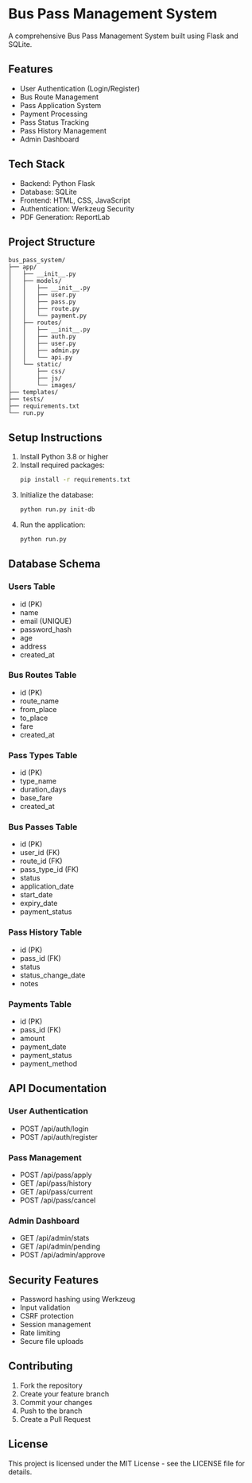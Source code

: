 # Bus Pass Management System

A comprehensive Bus Pass Management System built using Flask and SQLite.

## Features

- User Authentication (Login/Register)
- Bus Route Management
- Pass Application System
- Payment Processing
- Pass Status Tracking
- Pass History Management
- Admin Dashboard

## Tech Stack

- Backend: Python Flask
- Database: SQLite
- Frontend: HTML, CSS, JavaScript
- Authentication: Werkzeug Security
- PDF Generation: ReportLab

## Project Structure

```
bus_pass_system/
├── app/
│   ├── __init__.py
│   ├── models/
│   │   ├── __init__.py
│   │   ├── user.py
│   │   ├── pass.py
│   │   ├── route.py
│   │   └── payment.py
│   ├── routes/
│   │   ├── __init__.py
│   │   ├── auth.py
│   │   ├── user.py
│   │   ├── admin.py
│   │   └── api.py
│   └── static/
│       ├── css/
│       ├── js/
│       └── images/
├── templates/
├── tests/
├── requirements.txt
└── run.py
```

## Setup Instructions

1. Install Python 3.8 or higher
2. Install required packages:
   ```bash
   pip install -r requirements.txt
   ```
3. Initialize the database:
   ```bash
   python run.py init-db
   ```
4. Run the application:
   ```bash
   python run.py
   ```

## Database Schema

### Users Table
- id (PK)
- name
- email (UNIQUE)
- password_hash
- age
- address
- created_at

### Bus Routes Table
- id (PK)
- route_name
- from_place
- to_place
- fare
- created_at

### Pass Types Table
- id (PK)
- type_name
- duration_days
- base_fare
- created_at

### Bus Passes Table
- id (PK)
- user_id (FK)
- route_id (FK)
- pass_type_id (FK)
- status
- application_date
- start_date
- expiry_date
- payment_status

### Pass History Table
- id (PK)
- pass_id (FK)
- status
- status_change_date
- notes

### Payments Table
- id (PK)
- pass_id (FK)
- amount
- payment_date
- payment_status
- payment_method

## API Documentation

### User Authentication
- POST /api/auth/login
- POST /api/auth/register

### Pass Management
- POST /api/pass/apply
- GET /api/pass/history
- GET /api/pass/current
- POST /api/pass/cancel

### Admin Dashboard
- GET /api/admin/stats
- GET /api/admin/pending
- POST /api/admin/approve

## Security Features

- Password hashing using Werkzeug
- Input validation
- CSRF protection
- Session management
- Rate limiting
- Secure file uploads

## Contributing

1. Fork the repository
2. Create your feature branch
3. Commit your changes
4. Push to the branch
5. Create a Pull Request

## License

This project is licensed under the MIT License - see the LICENSE file for details.
